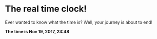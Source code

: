 # The real time clock!

Ever wanted to know what the time is? Well, your journey is about to end!

**The time is Nov 19, 2017, 23:48**